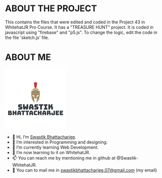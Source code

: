 # ABOUT THE PROJECT
This contains the files that were edited and coded in the Project 43 in WhitehatJR Pro Course. It has a "TREASURE HUNT" project. It is coded in javascript using "firebase" and "p5.js". To change the logic, edit the code in the file 'sketch.js' file.
# ABOUT ME

![My Image](https://github.com/Swastik-WhitehatJR/Class-23/blob/main/swastik.png)

- 👋 Hi, I’m [Swastik Bhattacharjee](https://github.com/Swastik-WhitehatJR).
- 👀 I’m interested in Programming and designing.
- 🌱 I’m currently learning Web Development.
- 💞️ I’m now learning to it on WhitehatJR.
- 📫 You can reach me by mentioning me in github at @Swastik-WhitehatJR.
- 💌 You can to mail me in swastikbhattacharjee.07@gmail.com (my email)
